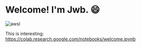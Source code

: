 # Welcome! I'm Jwb. :smile:

![awsl](https://user-images.githubusercontent.com/59530895/112301891-637d2280-8cd5-11eb-85dd-037a27ae9da3.gif)

This is interesting:
https://colab.research.google.com/notebooks/welcome.ipynb
